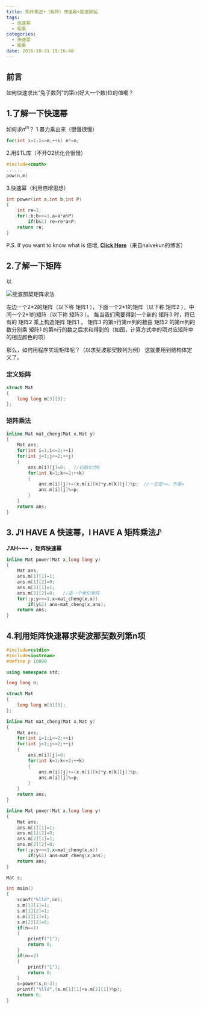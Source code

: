 ```yaml
---
title: 矩阵乘法+（矩阵）快速幂+斐波那契
tags:
  - 快速幂
  - 矩乘
categories:
  - 快速幂
  - 矩乘
date: 2016-10-31 19:16:48
---
```


## 前言
如何快速求出“兔子数列”的第n(好大一个数)位的值嘞？

<!--more-->

## 1.了解一下快速幂
如何求$n^m$？
1.暴力乘出来（很慢很慢）
```C++
for(int i=1;i<=m;++i) n*=n;
```
2.用STL库（不开O2优化会很慢）
```C++
#include<cmath>
......
pow(n,m)
```
3.快速幂（利用倍增思想）
```C++
int power(int a,int b,int P)
{
    int re=1;
    for(;b;b>>=1,a=a*a%P)
        if(b&1) re=re*a%P;
    return re;
}
```
P.S. If you want to know what is 倍增, [**Click Here**](https://naivekun.github.io/2016/09/07/%E5%80%8D%E5%A2%9E/)（来自naivekun的博客）

## 2.了解一下矩阵
以

![斐波那契矩阵求法](/images/1477916088868.png)

左边一个2\*2的矩阵（以下称 矩阵1 ），下面一个2\*1的矩阵（以下称 矩阵2 ），中间一个2\*1的矩阵（以下称 矩阵3 ）。
每当我们需要得到一个新的 矩阵3 时，将已有的 矩阵2 乘上构造矩阵 矩阵1 。
矩阵3 的第n行第m列的数由 矩阵2 的第m列的数分别乘 矩阵1 的第n行的数之后求和得到的（如图，计算方式中的项对应矩阵中的相应颜色的项）

那么，如何用程序实现矩阵呢？（以求斐波那契数列为例）
这就要用到结构体定义了。
### 定义矩阵
```C++
struct Mat
{
	long long m[3][3];
};
```

### 矩阵乘法
```C++
inline Mat mat_cheng(Mat x,Mat y)
{
	Mat ans;
	for(int i=1;i<=2;++i)
	for(int j=1;j<=2;++j)
	{
		ans.m[i][j]=0;   //初始化为0
		for(int k=1;k<=2;++k)
		{
			ans.m[i][j]+=(x.m[i][k]*y.m[k][j])%p;  //一定是+=，不是=
			ans.m[i][j]%=p;
		}
	}
	return ans;
}
```

## 3. ♪I HAVE A 快速幂，I HAVE A 矩阵乘法♪
**♪AH~~~ ，矩阵快速幂**
```C++
inline Mat power(Mat x,long long y)
{
	Mat ans;
	ans.m[1][1]=1;
	ans.m[1][2]=0;
	ans.m[2][1]=1;
	ans.m[2][2]=0;   //造一个单位矩阵
	for(;y;y>>=1,x=mat_cheng(x,x))
		if(y&1) ans=mat_cheng(x,ans);
	return ans;
}
```

## 4.利用矩阵快速幂求斐波那契数列第n项
```C++
#include<cstdio>
#include<iostream>
#define p 10000

using namespace std;

long long n;

struct Mat
{
	long long m[3][3];
};

inline Mat mat_cheng(Mat x,Mat y)
{
	Mat ans;
	for(int i=1;i<=2;++i)
	for(int j=1;j<=2;++j)
	{
		ans.m[i][j]=0;
		for(int k=1;k<=2;++k)
		{
			ans.m[i][j]+=(x.m[i][k]*y.m[k][j])%p;
			ans.m[i][j]%=p;
		}
	}
	return ans;
}

inline Mat power(Mat x,long long y)
{
	Mat ans;
	ans.m[1][1]=1;
	ans.m[1][2]=0;
	ans.m[2][1]=1;
	ans.m[2][2]=0;
	for(;y;y>>=1,x=mat_cheng(x,x))
		if(y&1) ans=mat_cheng(x,ans);
	return ans;
}

Mat s;

int main()
{
	scanf("%lld",&n);
	s.m[1][1]=1;
	s.m[1][2]=1;
	s.m[2][1]=1;
	s.m[2][2]=0;
	if(n==1)
	{
		printf("1");
		return 0;
	} 
	if(n==2)
	{
		printf("1");
		return 0;
	} 
	s=power(s,n-3);
	printf("%lld",(s.m[1][1]+s.m[2][1])%p);
	return 0;
}
```
